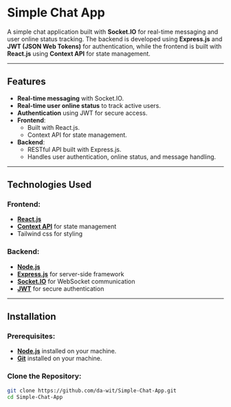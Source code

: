 # Simple Chat App

A simple chat application built with **Socket.IO** for real-time messaging and user online status tracking. The backend is developed using **Express.js** and **JWT (JSON Web Tokens)** for authentication, while the frontend is built with **React.js** using **Context API** for state management.

---

## Features

- **Real-time messaging** with Socket.IO.
- **Real-time user online status** to track active users.
- **Authentication** using JWT for secure access.
- **Frontend**:
  - Built with React.js.
  - Context API for state management.
- **Backend**:
  - RESTful API built with Express.js.
  - Handles user authentication, online status, and message handling.

---

## Technologies Used

### Frontend:
- **[React.js](https://react.dev/)**  
- **[Context API](https://react.dev/learn/passing-data-deeply-with-context)** for state management  
- Tailwind css for styling  

### Backend:
- **[Node.js](https://nodejs.org/)**  
- **[Express.js](https://expressjs.com/)** for server-side framework  
- **[Socket.IO](https://socket.io/)** for WebSocket communication  
- **[JWT](https://jwt.io/)** for secure authentication  

---

## Installation

### Prerequisites:
- **[Node.js](https://nodejs.org/)** installed on your machine.
- **[Git](https://git-scm.com/)** installed on your machine.

### Clone the Repository:
```bash
git clone https://github.com/da-wit/Simple-Chat-App.git
cd Simple-Chat-App
